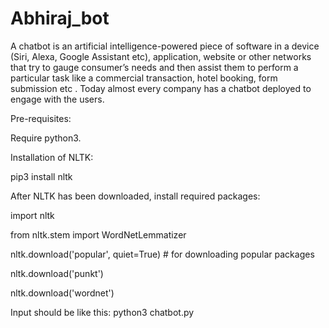 # Abhiraj_bot
A chatbot is an artificial intelligence-powered piece of software in a device (Siri, Alexa, Google Assistant etc), application, website or other networks that try to gauge consumer’s needs and then assist them to perform a particular task like a commercial transaction, hotel booking, form submission etc . Today almost every company has a chatbot deployed to engage with the users.

Pre-requisites:

Require python3.

Installation of NLTK:
	
  
  pip3 install nltk

After NLTK has been downloaded, install required packages:
	
  
  import nltk
	
  from nltk.stem import WordNetLemmatizer
	
  nltk.download('popular', quiet=True) # for downloading popular packages
	
  nltk.download('punkt') 
	
  nltk.download('wordnet') 

Input should be like this: 
python3 chatbot.py

